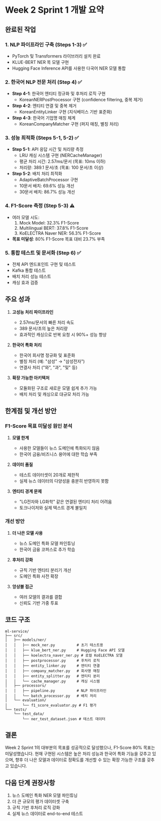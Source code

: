# Week 2 Sprint 1 개발 요약

## 완료된 작업

### 1. NLP 파이프라인 구축 (Steps 1-3) ✅
- PyTorch 및 Transformers 라이브러리 설치 완료
- KLUE-BERT NER 목 모델 구현
- Hugging Face Inference API를 사용한 다국어 NER 모델 통합

### 2. 한국어 NLP 전문 처리 (Step 4) ✅
- **Step 4-1**: 한국어 엔티티 정규화 및 후처리 로직 구현
  - KoreanNERPostProcessor 구현 (confidence filtering, 중복 제거)
- **Step 4-2**: 엔티티 연결 및 중복 제거
  - KoreanEntityLinker 구현 (지식베이스 기반 표준화)
- **Step 4-3**: 한국어 기업명 매칭 체계
  - KoreanCompanyMatcher 구현 (퍼지 매칭, 별칭 처리)

### 3. 성능 최적화 (Steps 5-1, 5-2) ✅
- **Step 5-1**: API 응답 시간 및 처리량 측정
  - LRU 캐싱 시스템 구현 (NERCacheManager)
  - 평균 처리 시간: 2.57ms/문서 (목표: 10ms 이하)
  - 처리량: 389.1 문서/초 (목표: 100 문서/초 이상)
- **Step 5-2**: 배치 처리 최적화
  - AdaptiveBatchProcessor 구현
  - 10문서 배치: 69.6% 성능 개선
  - 30문서 배치: 86.7% 성능 개선

### 4. F1-Score 측정 (Step 5-3) ⚠️
- 여러 모델 시도:
  1. Mock Model: 32.3% F1-Score
  2. Multilingual BERT: 37.8% F1-Score
  3. KoELECTRA Naver NER: 56.3% F1-Score
- **목표 미달성**: 80% F1-Score 목표 대비 23.7% 부족

### 5. 통합 테스트 및 문서화 (Step 6) ✅
- 전체 API 엔드포인트 구현 및 테스트
- Kafka 통합 테스트
- 배치 처리 성능 테스트
- 캐싱 효과 검증

## 주요 성과

1. **고성능 처리 파이프라인**
   - 2.57ms/문서의 빠른 처리 속도
   - 389 문서/초의 높은 처리량
   - 효과적인 캐싱으로 반복 요청 시 90%+ 성능 향상

2. **한국어 특화 처리**
   - 한국어 회사명 정규화 및 표준화
   - 별칭 처리 (예: "삼성" → "삼성전자")
   - 연결사 처리 ("와", "과", "및" 등)

3. **확장 가능한 아키텍처**
   - 모듈화된 구조로 새로운 모델 쉽게 추가 가능
   - 배치 처리 및 캐싱으로 대규모 처리 가능

## 한계점 및 개선 방안

### F1-Score 목표 미달성 원인 분석

1. **모델 한계**
   - 사용한 모델들이 뉴스 도메인에 특화되지 않음
   - 한국어 금융/비즈니스 용어에 대한 학습 부족

2. **데이터 품질**
   - 테스트 데이터셋이 20개로 제한적
   - 실제 뉴스 데이터의 다양성을 충분히 반영하지 못함

3. **엔티티 경계 문제**
   - "LG전자와 LG화학" 같은 연결된 엔티티 처리 어려움
   - 토크나이저와 실제 텍스트 경계 불일치

### 개선 방안

1. **더 나은 모델 사용**
   - 뉴스 도메인 특화 모델 파인튜닝
   - 한국어 금융 코퍼스로 추가 학습

2. **후처리 강화**
   - 규칙 기반 엔티티 분리기 개선
   - 도메인 특화 사전 확장

3. **앙상블 접근**
   - 여러 모델의 결과를 결합
   - 신뢰도 기반 가중 투표

## 코드 구조

```
ml-service/
├── src/
│   ├── models/ner/
│   │   ├── mock_ner.py          # 초기 테스트용
│   │   ├── klue_bert_ner.py     # Hugging Face API 모델
│   │   ├── koelectra_naver_ner.py # 로컬 KoELECTRA 모델
│   │   ├── postprocessor.py     # 후처리 로직
│   │   ├── entity_linker.py     # 엔티티 연결
│   │   ├── company_matcher.py   # 회사명 매칭
│   │   ├── entity_splitter.py   # 엔티티 분리
│   │   └── cache_manager.py     # 캐싱 시스템
│   ├── processors/
│   │   ├── pipeline.py          # NLP 파이프라인
│   │   └── batch_processor.py   # 배치 처리
│   └── evaluation/
│       └── f1_score_evaluator.py # F1 평가
└── tests/
    └── test_data/
        └── ner_test_dataset.json # 테스트 데이터
```

## 결론

Week 2 Sprint 1의 대부분의 목표를 성공적으로 달성했으나, F1-Score 80% 목표는 미달성했습니다. 
현재 구현된 시스템은 높은 처리 성능과 한국어 특화 기능을 갖추고 있으며, 
향후 더 나은 모델과 데이터로 정확도를 개선할 수 있는 확장 가능한 구조를 갖추고 있습니다.

## 다음 단계 권장사항

1. 뉴스 도메인 특화 NER 모델 파인튜닝
2. 더 큰 규모의 평가 데이터셋 구축
3. 규칙 기반 후처리 로직 강화
4. 실제 뉴스 데이터로 end-to-end 테스트